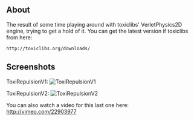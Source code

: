 About
-----

The result of some time playing around with toxiclibs' VerletPhysics2D engine,
trying to get a hold of it. You can get the latest version if toxiclibs from here:

	http://toxiclibs.org/downloads/

Screenshots
-----------

ToxiRepulsionV1:
![ToxiRepulsionV1](https://raw.github.com/carlosefr/ToxiRepulsion/master/ToxiRepulsionV1/repulsion-948.png)

ToxiRepulsionV2:
![ToxiRepulsionV2](https://raw.github.com/carlosefr/ToxiRepulsion/master/ToxiRepulsionV2/repulsion2-735.png)

You can also watch a video for this last one here: http://vimeo.com/22903977
